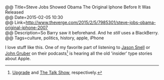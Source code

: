 @@ Title=Steve Jobs Showed Obama The Original Iphone Before It Was Released  
@@ Date=2015-02-05 10:30  
@@ Link=http://www.theverge.com/2015/2/5/7985301/steve-jobs-obama-original-iphone-2007  
@@ Description=So Barry saw it beforehand. And he *still* uses a BlackBerry.  
@@ Tags=culture, politics, history, apple, iPhone  

I love stuff like this. One of my favorite part of listening to [Jason Snell](twitter.com/jsnell) or [John Gruber](twitter.com/gruber) on their podcasts[^1] is hearing all the old 'insider' type stories about Apple. 

[^1]: [Upgrade](http://www.relay.fm/upgrade) and [The Talk Show](http://daringfireball.net/thetalkshow/), respectively.